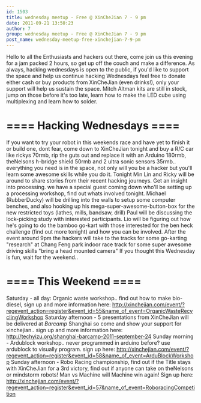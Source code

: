 ```yaml
---
id: 1503
title: wednesday meetup - Free @ XinCheJian 7 - 9 pm
date: 2011-09-21 13:50:23
author: 7
group: wednesday meetup - Free @ XinCheJian 7 - 9 pm
post_name: wednesday-meetup-free-xinchejian-7-9-pm
---
```


Hello to all the Enthusiasts and hackers out there, come join us this evening for a jam packed 2 hours, so get up off the couch and make a difference. As always, hacking wednesdays is open to the public, if you'd like to support the space and help us continue hacking Wednesdays feel free to donate either cash or buy products from XinCheJian (even drinks!), only your support will help us sustain the space. Mitch Altman kits are still in stock, jump on those before it's too late, learn how to make the LED cube using multiplexing and learn how to solder.

# ==== Hacking Wednesdays ====

If you want to try your robot in this weekends race and have yet to finish it or build one, dont fear, come down to XinCheJian tonight and buy a R/C car like rickys 70rmb, rip the guts out and replace it with an Arduino 180rmb, theNelsons h-bridge shield 50rmb and 2 ultra sonic sensors 35rmb.. everything you need is in the space, not only will you be a hacker but you'll learn some awesome skills while you do it. Tonight Min Lin and Ricky will be around to share stories from their recent hacking journeys. Get an insight into processing. we have a special guest coming down who'll be setting up a processing workshop, find out whats involved tonight. Michael (RubberDucky) will be drilling into the walls to setup some computer benches, and also hooking up his mega-super-awesome-button-box for the new restricted toys (lathes, mills, bandsaw, drill) Paul will be discussing the lock-picking study with interested participants. Lio will be figuring out how he's going to do the bamboo go-kart with those interested for the ben heck challenge (find out more tonight) and how you can be involved. After the event around 9pm the hackers will take to the tracks for some go-karting "research" at Chang Feng park indoor race track for some super awesome driving skills "bring a head mounted camera" If you thought this Wednesday is fun, wait for the weekend..

# ==== This Weekend ====

Saturday - all day: Organic waste workshop.. find out how to make bio-diesel, sign up and more information here: http://xinchejian.com/event/?regevent_action=register&event_id=55&name_of_event=OrganicWasteRecyclingWorkshop Saturday afternoon - 5 presentations from XinCheJian will be delivered at _Barcamp_ Shanghai so come and show your support for xinchejian.. sign up and more information here: http://techyizu.org/shanghai-barcamp-2011-september-24 Sunday morning - Ardublock workshop.. never programmed in arduino before? use ardublock to visually program. sign up here: http://xinchejian.com/event/?regevent_action=register&event_id=58&name_of_event=ArduBlockWorkshop Sunday afternoon - Robo Racing championship, find out if the Title stays with XinCheJian for a 3rd victory, find out if anyone can take on theNelsons or mindstorm robots! Man vs Machine will Machine win again! Sign up here: http://xinchejian.com/event/?regevent_action=register&event_id=57&name_of_event=RoboracingCompetition